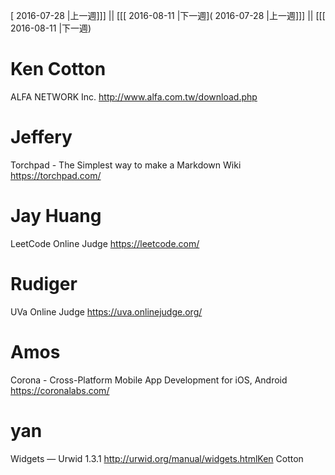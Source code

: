 [ 2016-07-28 |上一週]]] || [[[ 2016-08-11 |下一週]( 2016-07-28 |上一週]]] || [[[ 2016-08-11 |下一週)



# Ken Cotton

ALFA NETWORK Inc.
<http://www.alfa.com.tw/download.php>  

# Jeffery

Torchpad - The Simplest way to make a Markdown Wiki
<https://torchpad.com/>  

# Jay Huang

LeetCode Online Judge
<https://leetcode.com/>  

# Rudiger

UVa Online Judge
<https://uva.onlinejudge.org/>  

# Amos

 Corona - Cross-Platform Mobile App Development for iOS, Android
 <https://coronalabs.com/>  

# yan

Widgets — Urwid 1.3.1
<http://urwid.org/manual/widgets.htmlKen>   Cotton